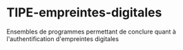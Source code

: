 # TIPE-empreintes-digitales
Ensembles de programmes permettant de conclure quant à l'authentification d'empreintes digitales
